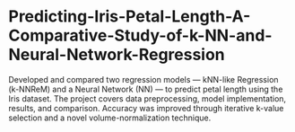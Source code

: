 # Predicting-Iris-Petal-Length-A-Comparative-Study-of-k-NN-and-Neural-Network-Regression
Developed and compared two regression models — kNN-like Regression (k-NNReM) and a Neural Network (NN) — to predict petal length using the Iris dataset. The project covers data preprocessing, model implementation, results, and comparison. Accuracy was improved through iterative k-value selection and a novel volume-normalization technique.
